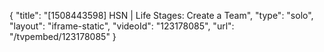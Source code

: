 {
    "title": "[1508443598] HSN | Life Stages: Create a Team",
    "type": "solo",
    "layout": "iframe-static",
    "videoId": "123178085",
    "url": "\/tvpembed\/123178085"
}